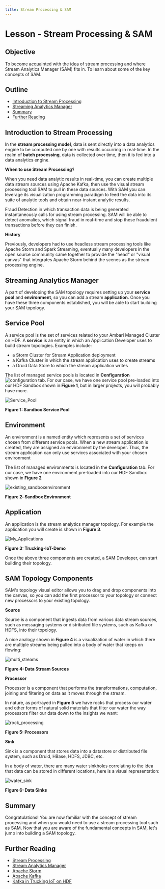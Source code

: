 ```yaml
---
title: Stream Processing & SAM
---
```


# Lesson - Stream Processing & SAM

## Objective

To become acquainted with the idea of stream processing and where Stream Analytics Manager (SAM) fits in. To learn about some of the key concepts of SAM.

## Outline

- [Introduction to Stream Processing](#introduction-to-stream-processing)
- [Streaming Analytics Manager](#streaming-analytics-manager)
- [Summary](#summary)
- [Further Reading](#further-reading)

## Introduction to Stream Processing

In the **stream processing model**, data is sent directly into a data analytics engine to be computed one by one with results occurring in real-time. In the realm of **batch processing**, data is collected over time, then it is fed into a data analytics engine.

**When to use Stream Processing?**

When you need data analytic results in real-time, you can create multiple data stream sources using Apache Kafka, then use the visual stream processing tool SAM to pull in these data sources. With SAM you can leverage its visualization programming paradigm to feed the data into its suite of analytic tools and obtain near-instant analytic results.

Fraud Detection in which transaction data is being generated instantaneously calls for using stream processing. SAM will be able to detect anomalies, which signal fraud in real-time and stop these fraudulent transactions before they can finish.

**History**

Previously, developers had to use headless stream processing tools like Apache Storm and Spark Streaming, eventually many developers in the open source community came together to provide the "head" or "visual canvas" that integrates Apache Storm behind the scenes as the stream processing engine.

## Streaming Analytics Manager

A part of developing the SAM topology requires setting up your **service pool** and **environment**, so you can add a stream **application**. Once you have these three components established, you will be able to start building your SAM topology.

## Service Pool

A service pool is the set of services related to your Ambari Managed Cluster on HDF. A **service** is an entity in which an Application Developer uses to build stream topologies. Examples include:

- a Storm Cluster for Stream Application deployment
- a Kafka Cluster in which the stream application uses to create streams
- a Druid Data Store to which the stream application writes

The list of managed service pools is located in **Configuration** ![configuration](assets/images/configuration.jpg) tab. For our case, we have one service pool pre-loaded into our HDF Sandbox shown in **Figure 1**, but in larger projects, you will probably have more.

![Service_Pool](assets/images/Service_Pool.jpg)

**Figure 1: Sandbox Service Pool**

## Environment

An environment is a named entity which represents a set of services chosen from different service pools. When a new stream application is created, they are assigned an environment by the developer. Thus, the stream application can only use services associated with your chosen environment

The list of managed environments is located in the **Configuration** tab. For our case, we have one environment pre-loaded into our HDF Sandbox shown in **Figure 2**

![existing_sandboxenvironment](assets/images/existing_sandboxenvironment.jpg)

**Figure 2: Sandbox Environment**

## Application

An application is the stream analytics manager topology. For example the application you will create is shown in **Figure 3**.

![My_Applications](assets/images/My_Applications.jpg)

**Figure 3: Trucking-IoT-Demo**

Once the above three components are created, a SAM Developer, can start building their topology.

## SAM Topology Components

SAM's topology visual editor allows you to drag and drop components into the canvas, so you can add the first processor to your topology or connect new processors to your existing topology.

**Source**

Source is a component that ingests data from various data stream sources, such as messaging systems or distributed file systems, such as Kafka or HDFS, into their topology.

A nice analogy shown in **Figure 4** is a visualization of water in which there are multiple streams being pulled into a body of water that keeps on flowing:

![multi_streams](assets/images/multi_streams.jpg)

**Figure 4: Data Stream Sources**

**Processor**

Processor is a component that performs the transformations, computation, joining and filtering on data as it moves through the stream.

In nature, as portrayed in **Figure 5** we have rocks that process our water and other forms of natural solid materials that filter our water the way processors filter our data down to the insights we want:

![rock_processing](assets/images/rock_processing.jpg)

**Figure 5: Processors**

**Sink**

Sink is a component that stores data into a datastore or distributed file system, such as Druid, HBase, HDFS, JDBC, etc.

In a body of water, there are many water sinkholes correlating to the idea that data can be stored in different locations, here is a visual representation:

![water_sink](assets/images/water_sink.jpg)

**Figure 6: Data Sinks**

## Summary

Congratulations! You are now familiar with the concept of stream processing and when you would need to use a stream processing tool such as SAM. Now that you are aware of the fundamental concepts in SAM, let's jump into building a SAM topology.

## Further Reading

- [Stream Processing](https://hortonworks.com/info/value-streaming-integration/)
- [Stream Analytics Manager](https://docs.hortonworks.com/HDPDocuments/HDF3/HDF-3.1.1/bk_streaming-analytics-manager-user-guide/content/ch_sam-manage.html)
- [Apache Storm](https://docs.hortonworks.com/HDPDocuments/HDP2/HDP-2.6.4/bk_storm-component-guide/content/ch_storm-overview.html)
- [Apache Kafka](https://docs.hortonworks.com/HDPDocuments/HDP2/HDP-2.6.4/bk_kafka-component-guide/content/ch_introduction_kafka.html)
- [Kafka in Trucking IoT on HDF](https://hortonworks.com/tutorial/kafka-in-trucking-iot-on-hdf/)
